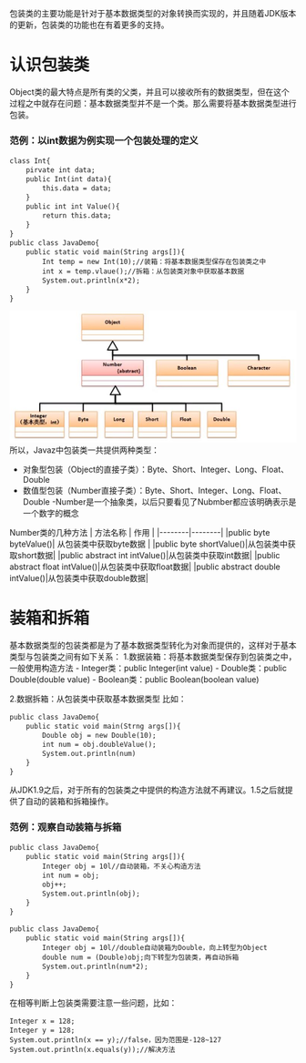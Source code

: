 包装类的主要功能是针对于基本数据类型的对象转换而实现的，并且随着JDK版本的更新，包装类的功能也在有着更多的支持。
# 认识包装类
Object类的最大特点是所有类的父类，并且可以接收所有的数据类型，但在这个过程之中就存在问题：基本数据类型并不是一个类。那么需要将基本数据类型进行包装。

### 范例：以int数据为例实现一个包装处理的定义
```
class Int{
	pirvate int data;
    public Int(int data){	
    	this.data = data;
    }
    public int int Value(){
    	return this.data;
    }
}
public class JavaDemo{
	public static void main(String args[]){	
    	Int temp = new Int(10);//装箱：将基本数据类型保存在包装类之中
        int x = temp.vlaue();//拆箱：从包装类对象中获取基本数据
        System.out.println(x*2);
    }
}
```
![30.包装类](https://github.com/zihaopang/Backen-develope/blob/master/pics/Java/Java%E5%9F%BA%E7%A1%80/30.%E5%8C%85%E8%A3%85%E7%B1%BB.JPG)
所以，Javaz中包装类一共提供两种类型：
- 对象型包装（Object的直接子类）：Byte、Short、Integer、Long、Float、Double
- 数值型包装（Number直接子类）：Byte、Short、Integer、Long、Float、Double
-Number是一个抽象类，以后只要看见了Nubmber都应该明确表示是一个数字的概念

Number类的几种方法
| 方法名称 | 作用 |
|--------|--------|
|public byte byteValue()| 从包装类中获取byte数据 |
|public byte shortValue()|从包装类中获取short数据|
|public abstract int intValue()|从包装类中获取int数据|
|public abstract float intValue()|从包装类中获取float数据|
|public abstract double intValue()|从包装类中获取double数据|

# 装箱和拆箱
基本数据类型的包装类都是为了基本数据类型转化为对象而提供的，这样对于基本类型与包装类之间有如下关系：
1.数据装箱：将基本数据类型保存到包装类之中，一般使用构造方法
	- Integer类：public Integer(int value)
	- Double类：public Double(double value)
	- Boolean类：public Boolean(boolean value)

2.数据拆箱：从包装类中获取基本数据类型
比如：
```
public class JavaDemo{
	public static void main(Strng args[]){
    	Double obj = new Double(10);
        int num = obj.doubleValue();
        System.out.println(num)
    }
}
```
从JDK1.9之后，对于所有的包装类之中提供的构造方法就不再建议。1.5之后就提供了自动的装箱和拆箱操作。

### 范例：观察自动装箱与拆箱
```
public class JavaDemo{
	public static void main(String args[]){
    	Integer obj = 10l//自动装箱，不关心构造方法
        int num = obj;
        obj++;
        System.out.println(obj);
    }
}
```

```
public class JavaDemo{
	public static void main(String args[]){
    	Integer obj = 10l//double自动装箱为Double，向上转型为Object
		double num = (Double)obj;向下转型为包装类，再自动拆箱
        System.out.println(num*2);
    }
}
```

在相等判断上包装类需要注意一些问题，比如：
```
Integer x = 128;
Integer y = 128;
System.out.println(x == y);//false，因为范围是-128~127
System.out.println(x.equals(y));//解决方法
```
